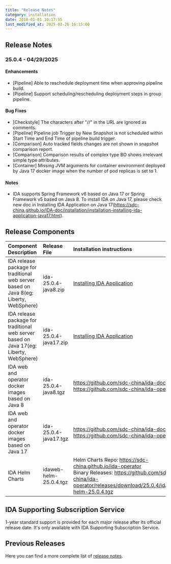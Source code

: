 ```yaml
---
title: "Release Notes"
category: installation
date: 2018-01-01 10:17:55
last_modified_at: 2025-03-26 16:15:00
---
```


## Release Notes

### 25.0.4 - 04/29/2025

#### Enhancements
- [Pipeline] Able to reschedule deployment time when approving pipeline build.
- [Pipeline] Support scheduling/rescheduling deployment steps in group pipeline.

#### Bug Fixes
- [Checkstyle] The characters after "//" in the URL are ignored as comments.
- [Pipeline] Pipeline job Trigger by New Snapshot is not scheduled within Start Time and End Time of pipeline build trigger.
- [Comparison] Auto tracked fields changes are not shown in snapshot comparison report.
- [Comparison] Comparison results of complex type BO shows irrelevant simple type attributes.
- [Container] Missing JVM arguments for container environment deployed by Java 17 docker image when the number of pod replicas is set to 1.

#### Notes
- IDA supports Spring Framework v6 based on Java 17 or Spring Framework v5 based on Java 8. To install IDA on Java 17, please check new doc in Installing IDA Application on Java 17(https://sdc-china.github.io/IDA-doc/installation/installation-installing-ida-application-java17.html).


## Release Components

| Component Description	| Release File	| Installation instructions| 
|:----------------|:------------------------|:---------------|
| IDA release package for traditional web server based on Java 8(eg: Liberty, WebSphere)	| ida-25.0.4-java8.zip | [Installing IDA Application](../installation/installation-installing-ida-application.html) |
| IDA release package for traditional web server based on Java 17(eg: Liberty, WebSphere)	| ida-25.0.4-java17.zip | [Installing IDA Application](../installation/installation-installing-ida-application.html) |
| IDA web and operator docker images based on Java 8| ida-25.0.4-java8.tgz	| <https://github.com/sdc-china/ida-docker> <br/> <https://github.com/sdc-china/ida-operator> |
| IDA web and operator docker images based on Java 17| ida-25.0.4-java17.tgz	| <https://github.com/sdc-china/ida-docker> <br/> <https://github.com/sdc-china/ida-operator> |
| IDA Helm Charts | idaweb-helm-25.0.4.tgz	| Helm Charts Repo: <https://sdc-china.github.io/ida-operator> <br/> Binary Releases: <https://github.com/sdc-china/ida-operator/releases/download/25.0.4/idaweb-helm-25.0.4.tgz> |

## IDA Supporting Subscription Service
1-year standard support is provided for each major release after its official release date. It's only available with IDA Supporting Subscription Service.

## Previous Releases

Here you can find a more complete list of [release notes](../references/references-previous-release-notes.html).
